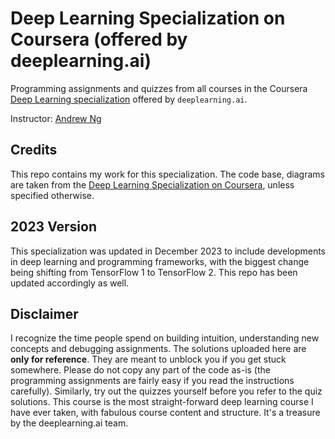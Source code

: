 # Deep Learning Specialization on Coursera (offered by deeplearning.ai)

Programming assignments and quizzes from all courses in the Coursera [Deep Learning specialization](https://www.coursera.org/specializations/deep-learning) offered by `deeplearning.ai`.

Instructor: [Andrew Ng](http://www.andrewng.org/)

## Credits

This repo contains my work for this specialization. The code base, diagrams are taken from the [Deep Learning Specialization on Coursera](https://www.coursera.org/specializations/deep-learning), unless specified otherwise.

## 2023 Version

This specialization was updated in December 2023 to include developments in deep learning and programming frameworks, with the biggest change being shifting from TensorFlow 1 to TensorFlow 2. This repo has been updated accordingly as well.

## Disclaimer

I recognize the time people spend on building intuition, understanding new concepts and debugging assignments. The solutions uploaded here are **only for reference**. They are meant to unblock you if you get stuck somewhere. Please do not copy any part of the code as-is (the programming assignments are fairly easy if you read the instructions carefully). Similarly, try out the quizzes yourself before you refer to the quiz solutions. This course is the most straight-forward deep learning course I have ever taken, with fabulous course content and structure. It's a treasure by the deeplearning.ai team.
